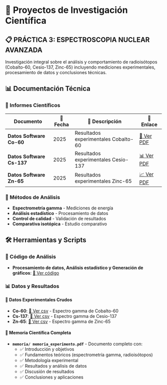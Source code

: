 # 🔬 Proyectos de Investigación Científica


## 📋 PRÁCTICA 3: ESPECTROSCOPIA NUCLEAR AVANZADA

Investigación integral sobre el análisis y comportamiento de radioisótopos (Cobalto-60, Cesio-137, Zinc-65) incluyendo mediciones experimentales, procesamiento de datos y conclusiones técnicas.

## 📊 Documentación Técnica

### 📁 Informes Científicos

| Documento | 📅 Fecha | 📝 Descripción | 🔗 Enlace |
|-----------|----------|----------------|-----------|
| **Datos Software Co-60** | 2025 | Resultados experimentales Cobalto-60 | [📄 Ver PDF](https://github.com/joseluis004/PROYECTOS/blob/main/pdfs/Data%20report%20co-60%20log%20bueno.pdf) |
| **Datos Software Cs-137** | 2025 | Resultados experimentales Cesio-137 | [📊 Ver PDF](https://github.com/joseluis004/PROYECTOS/blob/main/pdfs/Primera%20medici%C3%B3n%20cs-137.pdf) |
| **Datos Software Zn-65** | 2025 | Resultados experimentales Zinc-65 | [📈 Ver PDF](https://github.com/joseluis004/PROYECTOS/blob/main/pdfs/Data%20report%20zn-65%20log.pdf) |


### 🔬 Métodos de Análisis

- **Espectrometría gamma** - Mediciones de energía
- **Análisis estadístico** - Procesamiento de datos
- **Control de calidad** - Validación de resultados
- **Comparativa isotópica** - Estudio comparativo

## 🛠️ Herramientas y Scripts

### 🔧 Código de Análisis
- **Procesamiento de datos, Análisis estadístico y Generación de gráficos**: [📄 Ver código](https://github.com/joseluis004/PROYECTOS/blob/main/Analisis_de_espectros-optimized.ipynb)


### 📊 Datos y Resultados

#### 🔬 Datos Experimentales Crudos
- **Co-60**:  [📄 Ver csv](https://github.com/joseluis004/PROYECTOS/blob/main/espectro_Co60.csv) - Espectro gamma de Cobalto-60
- **Cs-137**: [📄 Ver csv](https://github.com/joseluis004/PROYECTOS/blob/main/espectro_Cs60.csv) - Espectro gamma de Cesio-137
- **Zn-65**: [📄 Ver csv](https://github.com/joseluis004/PROYECTOS/blob/main/espectro_Zn65.csv) - Espectro gamma de Zinc-65


#### 🔬 Memoria Científica Completa
- **`memoria/ memoria_experimento.pdf`** - Documento completo con:
  - ✅ Introducción y objetivos
  - ✅ Fundamentos teóricos (espectrometría gamma, radioisótopos)
  - ✅ Metodología experimental
  - ✅ Resultados y análisis de datos
  - ✅ Discusión de resultados
  - ✅ Conclusiones y aplicaciones
